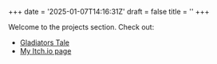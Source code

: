 +++
date = '2025-01-07T14:16:31Z'
draft = false
title = ''
+++

Welcome to the projects section. Check out:
- [Gladiators Tale](/mywebsite/projects/project1/)
- [My Itch.io page](https://dangersharkhd.itch.io)